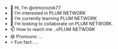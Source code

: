 - 👋 Hi, I’m @otmorozok77
- 👀 I’m interested in PLUM NETWORK  
- 🌱 I’m currently learning PLUM NETWORK
- 💞️ I’m looking to collaborate on PLUM NETWORK.
- 📫 How to reach me ..vPLUM NETWORK
- 😄 Pronouns: ...
- ⚡ Fun fact: ...

<!---
otmorozok77/otmorozok77 is a ✨ special ✨ repository because its `README.md` (this file) appears on your GitHub profile.
You can click the Preview link to take a look at your changes.
--->
